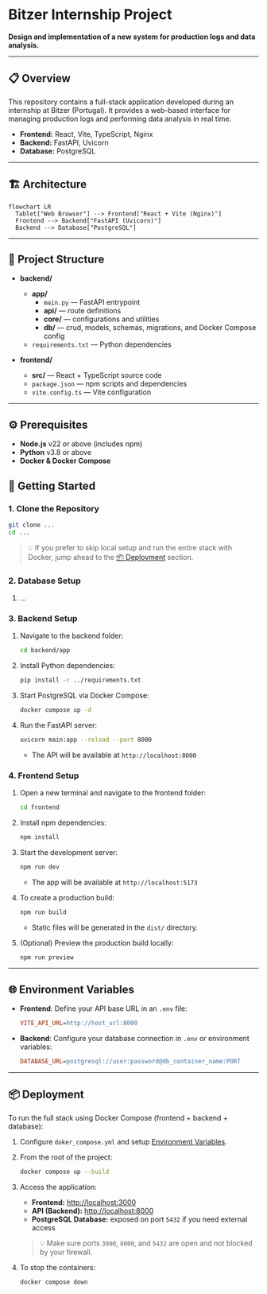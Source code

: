 # Bitzer Internship Project

**Design and implementation of a new system for production logs and data analysis.**

---

## 📋 Overview

This repository contains a full-stack application developed during an internship at Bitzer (Portugal). It provides a web-based interface for managing production logs and performing data analysis in real time.

- **Frontend:** React, Vite, TypeScript, Nginx
- **Backend:** FastAPI, Uvicorn
- **Database:** PostgreSQL

---

## 🏗️ Architecture

```mermaid
flowchart LR
  Tablet["Web Browser"] --> Frontend["React + Vite (Nginx)"]
  Frontend --> Backend["FastAPI (Uvicorn)"]
  Backend --> Database["PostgreSQL"]
```

---

## 📁 Project Structure

- **backend/**

  - **app/**
    - `main.py` — FastAPI entrypoint
    - **api/** — route definitions
    - **core/** — configurations and utilities
    - **db/** — crud, models, schemas, migrations, and Docker Compose config
  - `requirements.txt` — Python dependencies

- **frontend/**
  - **src/** — React + TypeScript source code
  - `package.json` — npm scripts and dependencies
  - `vite.config.ts` — Vite configuration

---

## ⚙️ Prerequisites

- **Node.js** v22 or above (includes npm)
- **Python** v3.8 or above
- **Docker & Docker Compose**

## 🚀 Getting Started

### 1. Clone the Repository

```bash
git clone ...
cd ...
```

> 💡 If you prefer to skip local setup and run the entire stack with Docker, jump ahead to the [📦 Deployment](#-deployment) section.

### 2. Database Setup

1. ...

### 3. Backend Setup

1. Navigate to the backend folder:

   ```bash
   cd backend/app
   ```

2. Install Python dependencies:

   ```bash
   pip install -r ../requirements.txt
   ```

3. Start PostgreSQL via Docker Compose:

   ```bash
   docker compose up -d
   ```

4. Run the FastAPI server:

   ```bash
   uvicorn main:app --reload --port 8000
   ```

   - The API will be available at `http://localhost:8000`

### 4. Frontend Setup

1. Open a new terminal and navigate to the frontend folder:

   ```bash
   cd frontend
   ```

2. Install npm dependencies:

   ```bash
   npm install
   ```

3. Start the development server:

   ```bash
   npm run dev
   ```

   - The app will be available at `http://localhost:5173`

4. To create a production build:

   ```bash
   npm run build
   ```

   - Static files will be generated in the `dist/` directory.

5. (Optional) Preview the production build locally:

   ```bash
   npm run preview
   ```

---

## 🌐 Environment Variables

- **Frontend**: Define your API base URL in an `.env` file:

  ```ini
  VITE_API_URL=http://host_url:8000
  ```

- **Backend**: Configure your database connection in `.env` or environment variables:

  ```ini
  DATABASE_URL=postgresql://user:password@db_container_name:PORT
  ```

---

## 📦 Deployment

To run the full stack using Docker Compose (frontend + backend + database):

1. Configure ``doker_compose.yml`` and setup [Environment Variables](#-environment-variables).

2. From the root of the project:

   ```bash
   docker compose up --build
   ```

3. Access the application:

   - **Frontend:** [http://localhost:3000](http://localhost:3000)
   - **API (Backend):** [http://localhost:8000](http://localhost:8000)
   - **PostgreSQL Database:** exposed on port `5432` if you need external access

   > 💡 Make sure ports `3000`, `8000`, and `5432` are open and not blocked by your firewall.

4. To stop the containers:

   ```bash
   docker compose down
   ```
